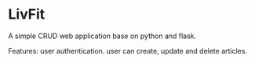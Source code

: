 # LivFit
A simple CRUD web application base on python and flask.

Features:
user authentication.
user can create, update and delete articles.